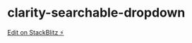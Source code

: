 # clarity-searchable-dropdown

[Edit on StackBlitz ⚡️](https://stackblitz.com/edit/clarity-searchable-dropdown)